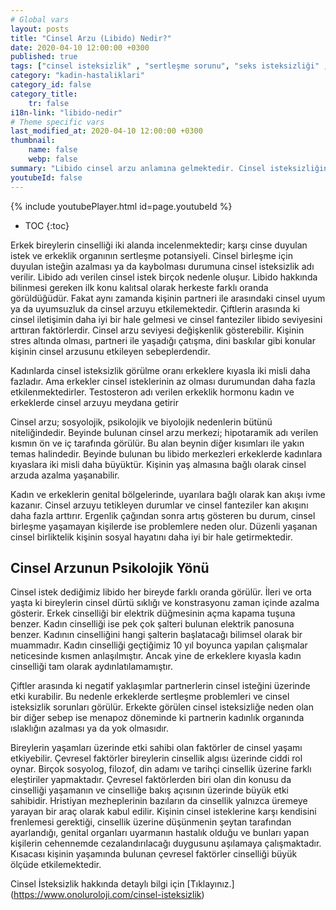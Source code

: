 ```yaml
---
# Global vars
layout: posts
title: "Cinsel Arzu (Libido) Nedir?"
date: 2020-04-10 12:00:00 +0300
published: true
tags: ["cinsel isteksizlik" , "sertleşme sorunu", "seks isteksizliği" , "az libido" , "düşük libido", "cinsel isteksizlik sebebi" , "cinsel isteksizlik nedeni" , "cinsel isteksizlik tedavi" , "iktidarsızlık" , "cinsel isteksizlik ilaç" , "cinsel isteksizlik hormon" , "erkek cinsel isteksizliği" , "kadın cinsel isteksizlik" , "cinsel isteksizlik çözüm" , "cinsel isteksizlik sorun" , "cinsel isteksizlik nedir" , "cinsel isteksizlik nasıl giderilir" , "cinsel isteksizlik niye olur"]
category: "kadin-hastaliklari"
category_id: false
category_title:
    tr: false
i18n-link: "libido-nedir"
# Theme specific vars
last_modified_at: 2020-04-10 12:00:00 +0300
thumbnail:
    name: false
    webp: false
summary: "Libido cinsel arzu anlamına gelmektedir. Cinsel isteksizliğin birçok nedeni vardır. Genelde partnerler beraber muayene edilmelidir. Tedavi sebebe yöneliktir. Makalemizde cinsel isteksizlik detaylıca anlatılmaktadır."
youtubeId: false
---
```

{% include youtubePlayer.html id=page.youtubeId %}

* TOC
{:toc}

Erkek bireylerin cinselliği iki alanda incelenmektedir; karşı cinse duyulan istek ve erkeklik organının sertleşme potansiyeli. Cinsel birleşme için duyulan isteğin azalması ya da kaybolması durumuna cinsel isteksizlik adı verilir. Libido adı verilen cinsel istek birçok nedenle oluşur. Libido hakkında bilinmesi gereken ilk konu kalıtsal olarak herkeste farklı oranda görüldüğüdür. Fakat aynı zamanda kişinin partneri ile arasındaki cinsel uyum ya da uyumsuzluk da cinsel arzuyu etkilemektedir. Çiftlerin arasında ki cinsel iletişimin daha iyi bir hale gelmesi ve cinsel fanteziler libido seviyesini arttıran faktörlerdir. Cinsel arzu seviyesi değişkenlik gösterebilir. Kişinin stres altında olması, partneri ile yaşadığı çatışma, dini baskılar gibi konular kişinin cinsel arzusunu etkileyen sebeplerdendir.

Kadınlarda cinsel isteksizlik görülme oranı erkeklere kıyasla iki misli daha fazladır. Ama erkekler cinsel isteklerinin az olması durumundan daha fazla etkilenmektedirler. Testosteron adı verilen erkeklik hormonu kadın ve erkeklerde cinsel arzuyu meydana getirir

Cinsel arzu; sosyolojik, psikolojik ve biyolojik nedenlerin bütünü niteliğindedir. Beyinde bulunan cinsel arzu merkezi; hipotaramik adı verilen kısmın ön ve iç tarafında görülür. Bu alan beynin diğer kısımları ile yakın temas halindedir. Beyinde bulunan bu libido merkezleri erkeklerde kadınlara kıyaslara iki misli daha büyüktür. Kişinin yaş almasına bağlı olarak cinsel arzuda azalma yaşanabilir.

Kadın ve erkeklerin genital bölgelerinde, uyarılara bağlı olarak kan akışı ivme kazanır. Cinsel arzuyu tetikleyen durumlar ve cinsel fanteziler kan akışını daha fazla arttırır. Ergenlik çağından sonra artış gösteren bu durum, cinsel birleşme yaşamayan kişilerde ise problemlere neden olur. Düzenli yaşanan cinsel birliktelik kişinin sosyal hayatını daha iyi bir hale getirmektedir.

## Cinsel Arzunun Psikolojik Yönü

Cinsel istek dediğimiz libido her bireyde farklı oranda görülür. İleri ve orta yaşta ki bireylerin cinsel dürtü sıklığı ve konstrasyonu zaman içinde azalma gösterir. Erkek cinselliği bir elektrik düğmesinin açma kapama tuşuna benzer. Kadın cinselliği ise pek çok şalteri bulunan elektrik panosuna benzer. Kadının cinselliğini hangi şalterin başlatacağı bilimsel olarak bir muammadır. Kadın cinselliği geçtiğimiz 10 yıl boyunca yapılan çalışmalar neticesinde kısmen anlaşılmıştır. Ancak yine de erkeklere kıyasla kadın cinselliği tam olarak aydınlatılamamıştır.

Çiftler arasında ki negatif yaklaşımlar partnerlerin cinsel isteğini üzerinde etki kurabilir. Bu nedenle erkeklerde sertleşme problemleri ve cinsel isteksizlik sorunları görülür. Erkekte görülen cinsel isteksizliğe neden olan bir diğer sebep ise menapoz döneminde ki partnerin kadınlık organında ıslaklığın azalması ya da yok olmasıdır.

Bireylerin yaşamları üzerinde etki sahibi olan faktörler de cinsel yaşamı etkiyebilir. Çevresel faktörler bireylerin cinsellik algısı üzerinde ciddi rol oynar. Birçok sosyolog, filozof, din adamı ve tarihçi cinsellik üzerine farklı eleştiriler yapmaktadır. Çevresel faktörlerden biri olan din konusu da cinselliği yaşamanın ve cinselliğe bakış açısının üzerinde büyük etki sahibidir. Hristiyan mezheplerinin bazıların da cinsellik yalnızca üremeye yarayan bir araç olarak kabul edilir. Kişinin cinsel isteklerine karşı kendisini frenlemesi gerektiği, cinsellik üzerine düşünmenin şeytan tarafından ayarlandığı, genital organları uyarmanın hastalık olduğu ve bunları yapan kişilerin cehennemde cezalandırılacağı duygusunu aşılamaya çalışmaktadır. Kısacası kişinin yaşamında bulunan çevresel faktörler cinselliği büyük ölçüde etkilemektedir.


Cinsel İsteksizlik hakkında detaylı bilgi için [Tıklayınız.] (https://www.onoluroloji.com/cinsel-isteksizlik)

